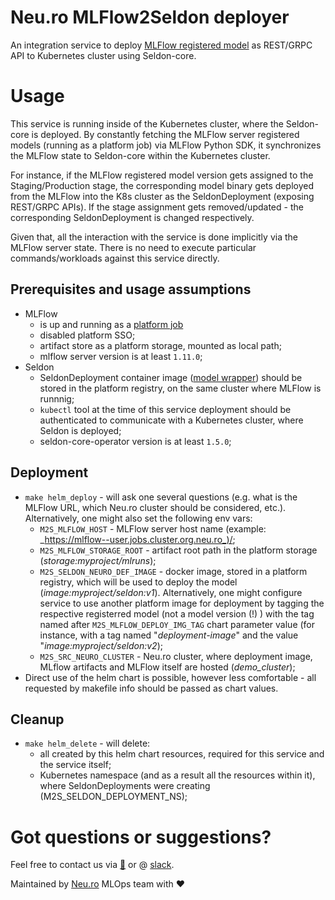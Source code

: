 # Neu.ro MLFlow2Seldon deployer

An integration service to deploy [MLFlow registered model](https://www.mlflow.org/docs/latest/model-registry.html) as REST/GRPC API to Kubernetes cluster using Seldon-core.

# Usage
This service is running inside of the Kubernetes cluster, where the Seldon-core is deployed.
By constantly fetching the MLFlow server registered models (running as a platform job) via MLFlow Python SDK, it synchronizes the MLFlow state to Seldon-core within the Kubernetes cluster.

For instance, if the MLFlow registered model version gets assigned to the Staging/Production stage, the corresponding model binary gets deployed from the MLFlow into the K8s cluster as the SeldonDeployment (exposing REST/GRPC APIs).
If the stage assignment gets removed/updated - the corresponding SeldonDeployment is changed respectively.

Given that, all the interaction with the service is done implicitly via the MLFlow server state. There is no need to execute particular commands/workloads against this service directly.

## Prerequisites and usage assumptions
- MLFlow
    - is up and running as a [platform job](https://github.com/neuro-actions/mlflow)
    - disabled platform SSO;
    - artifact store as a platform storage, mounted as local path;
    - mlflow server version is at least `1.11.0`;
- Seldon
    - SeldonDeployment container image ([model wrapper](https://docs.seldon.io/projects/seldon-core/en/stable/python/python_wrapping_docker.html)) should be stored in the platform registry, on the same cluster where MLFlow is runnnig;
    - `kubectl` tool at the time of this service deployment should be authenticated to communicate with a Kubernetes cluster, where Seldon is deployed;
    - seldon-core-operator version is at least `1.5.0`;

## Deployment
- `make helm_deploy` - will ask one several questions (e.g. what is the MLFlow URL, which Neu.ro cluster should be considered, etc.). Alternatively, one might also set the following env vars:
    - `M2S_MLFLOW_HOST` - MLFlow server host name (example: _https://mlflow--user.jobs.cluster.org.neu.ro_)/;
    - `M2S_MLFLOW_STORAGE_ROOT` - artifact root path in the platform storage (_storage:myproject/mlruns_);
    - `M2S_SELDON_NEURO_DEF_IMAGE` - docker image, stored in a platform registry, which will be used to deploy the model (_image:myproject/seldon:v1_). Alternatively, one might configure service to use another platform image for deployment by tagging the respective registerred model (not a model version (!) ) with the tag named after `M2S_MLFLOW_DEPLOY_IMG_TAG` chart parameter value (for instance, with a tag named "_deployment-image_" and the value "_image:myproject/seldon:v2_);
    - `M2S_SRC_NEURO_CLUSTER` - Neu.ro cluster, where deployment image, MLflow artifacts and MLFlow itself are hosted (_demo_cluster_);
- Direct use of the helm chart is possible, however less comfortable - all requested by makefile info should be passed as chart values.

## Cleanup
- `make helm_delete` - will delete:
    - all created by this helm chart resources, required for this service and the service itself;
    - Kubernetes namespace (and as a result all the resources within it), where SeldonDeployments were creating (M2S_SELDON_DEPLOYMENT_NS);


# Got questions or suggestions?


Feel free to contact us via [:email:](mailto:mlops@neu.ro) or @ [slack](https://neuro-community.slack.com/).

Maintained by [Neu.ro](https://neu.ro) MLOps team with :heart:
